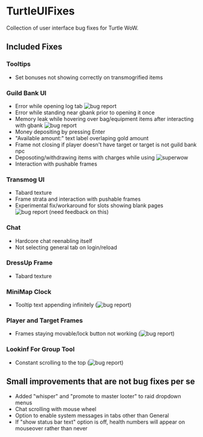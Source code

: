 # TurtleUIFixes
Collection of user interface bug fixes for Turtle WoW.

## Included Fixes
### Tooltips
 - Set bonuses not showing correctly on transmogrified items
### Guild Bank UI
 - Error while opening log tab ![bug report](https://turtle-wow.org/bug-report?id=11707)
 - Error while standing near gbank prior to opening it once
 - Memory leak while hovering over bag/equipment items after interacting with gbank ![bug report](https://turtle-wow.org/bug-report?id=11709)
 - Money depositing by pressing Enter
 - "Available amount:" text label overlaping gold amount
 - Frame not closing if player doesn't have target or target is not guild bank npc
 - Deposoting/withdrawing items with charges while using ![superwow](https://github.com/balakethelock/SuperWoW)
 - Interaction with pushable frames
### Transmog UI
 - Tabard texture
 - Frame strata and interaction with pushable frames
 - Experimental fix/workaround for slots showing blank pages ![bug report](https://turtle-wow.org/bug-report?id=9414) (need feedback on this)
### Chat
 - Hardcore chat reenabling itself
 - Not selecting general tab on login/reload
### DressUp Frame
 - Tabard texture
### MiniMap Clock
 - Tooltip text appending infinitely (![bug report](https://turtle-wow.org/bug-report?id=11765))
### Player and Target Frames
 - Frames staying movable/lock button not working (![bug report](https://turtle-wow.org/bug-report?id=8562))
### Lookinf For Group Tool
 - Constant scrolling to the top (![bug report](https://turtle-wow.org/bug-report?id=10553))

## Small improvements that are not bug fixes per se
 - Added "whisper" and "promote to master looter" to raid dropdown menus
 - Chat scrolling with mouse wheel
 - Option to enable system messages in tabs other than General
 - If "show status bar text" option is off, health numbers will appear on mouseover rather than never
